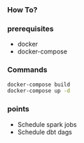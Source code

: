 ### How To?

### prerequisites

* docker 
* docker-compose 

### Commands 

```bash
docker-compose build 
docker-compose up -d
```

### points 

* Schedule spark jobs 
* Schedule dbt dags 